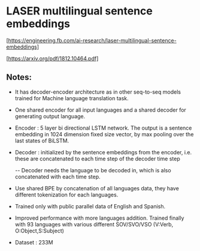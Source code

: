 # LASER multilingual sentence embeddings
[https://engineering.fb.com/ai-research/laser-multilingual-sentence-embeddings]

[https://arxiv.org/pdf/1812.10464.pdf]
## Notes:
- It has decoder-encoder architecture as in other seq-to-seq models trained for Machine language translation task.
- One shared encoder for all input languages and a shared decoder for generating output language.
- Encoder : 5 layer bi directional LSTM network. The output is a sentence embedding in 1024 dimension fixed size vector, by max pooling over the last states of BiLSTM.
- Decoder : initialized by the sentence embeddings from the encoder, i.e. these are concatenated to each time step of the decoder time step

  -- Decoder needs the language to be decoded in, which is also concatenated with each time step.
- Use shared BPE by concatenation of all languages data, they have different tokenization for each languages.
- Trained only with public parallel data of English and Spanish.
- Improved performance with more languages addition. Trained finally with 93 languages with various different SOV/SVO/VSO (V:Verb, O:Object,S:Subject)
- Dataset : 233M

